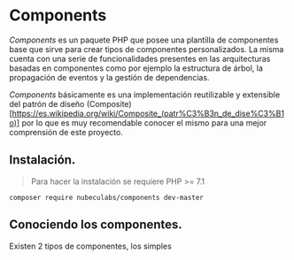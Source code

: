 
# Components

*Components* es un paquete PHP que posee una plantilla de componentes base que sirve para crear tipos de componentes personalizados. La misma cuenta con una serie de funcionalidades presentes en las arquitecturas basadas en componentes como por ejemplo la estructura de árbol, la propagación de eventos y la gestión de dependencias.

*Components* básicamente es una implementación reutilizable y extensible del patrón de diseño (Composite)[https://es.wikipedia.org/wiki/Composite_(patr%C3%B3n_de_dise%C3%B1o)] por lo que es muy recomendable conocer el mismo para una mejor comprensión de este proyecto.

## Instalación.

>Para hacer la instalación se requiere PHP >= 7.1

    composer require nubeculabs/components dev-master

## Conociendo los componentes.

Existen 2 tipos de componentes, los simples
